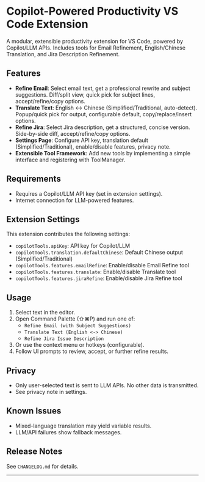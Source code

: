 # Copilot-Powered Productivity VS Code Extension

A modular, extensible productivity extension for VS Code, powered by Copilot/LLM APIs. Includes tools for Email Refinement, English/Chinese Translation, and Jira Description Refinement.

## Features

- **Refine Email**: Select email text, get a professional rewrite and subject suggestions. Diff/split view, quick pick for subject lines, accept/refine/copy options.
- **Translate Text**: English <-> Chinese (Simplified/Traditional, auto-detect). Popup/quick pick for output, configurable default, copy/replace/insert options.
- **Refine Jira**: Select Jira description, get a structured, concise version. Side-by-side diff, accept/refine/copy options.
- **Settings Page**: Configure API key, translation default (Simplified/Traditional), enable/disable features, privacy note.
- **Extensible Tool Framework**: Add new tools by implementing a simple interface and registering with ToolManager.

## Requirements

- Requires a Copilot/LLM API key (set in extension settings).
- Internet connection for LLM-powered features.

## Extension Settings

This extension contributes the following settings:

- `copilotTools.apiKey`: API key for Copilot/LLM
- `copilotTools.translation.defaultChinese`: Default Chinese output (Simplified/Traditional)
- `copilotTools.features.emailRefine`: Enable/disable Email Refine tool
- `copilotTools.features.translate`: Enable/disable Translate tool
- `copilotTools.features.jiraRefine`: Enable/disable Jira Refine tool

## Usage

1. Select text in the editor.
2. Open Command Palette (⇧⌘P) and run one of:
   - `Refine Email (with Subject Suggestions)`
   - `Translate Text (English <-> Chinese)`
   - `Refine Jira Issue Description`
3. Or use the context menu or hotkeys (configurable).
4. Follow UI prompts to review, accept, or further refine results.

## Privacy

- Only user-selected text is sent to LLM APIs. No other data is transmitted.
- See privacy note in settings.

## Known Issues

- Mixed-language translation may yield variable results.
- LLM/API failures show fallback messages.

## Release Notes

See `CHANGELOG.md` for details.

---
